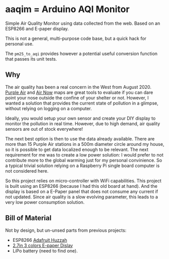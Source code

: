 # aaqim = Arduino AQI Monitor

Simple Air Quality Monitor using data collected from the web. Based on an ESP8266 and E-paper display.

This is not a general, multi-purpose code base, but a quick hack for personal use.

The `pm25_to_aqi` provides however a potential useful conversion function that passes its unit tests.

## Why

The air quality has been a real concern in the West from August 2020.
[Purple Air](https://www.purpleair.com/map) and [Air Now](https://gispub.epa.gov/airnow/) maps are great tools to evaluate if you can dare point your nose outside the confine of your shelter or not. However, I wanted a solution that provides the current state of pollution in a glimpse, without relying on logging on a computer.

Ideally, you would setup your own sensor and create your DIY display to monitor the pollution in real time. However, due to high demand, air quality sensors are out of stock everywhere!

The next best option is then to use the data already available. There are more than 15 Purple Air stations in a 500m diameter circle around my house, so it is possible to get data localized enough to be relevant. The next requirement for me was to create a low power solution: I would prefer to not contribute more to the global warming just for my personal convinience. So a typical trivial solution relying on a Raspberry Pi single board computer is not considered here.

So this project relies on micro-controller with WiFi capabilities. This project is built using an ESP8266 (because I had this old board at hand). And the display is based on a E-Paper panel that does not consume any current if not updated. Since air quality is a slow evolving parameter, this leads to a very low power consumption solution.

## Bill of Material

Not by design, but un-unsed parts from previous projects:
  - ESP8266 [Adafruit Huzzah](https://www.adafruit.com/product/2821)
  - [2.7in 3 colors E-paper Dislay](https://www.waveshare.com/product/displays/e-paper/epaper-2/2.7inch-e-paper-hat-b.htm)
  - LiPo battery (need to find one).


